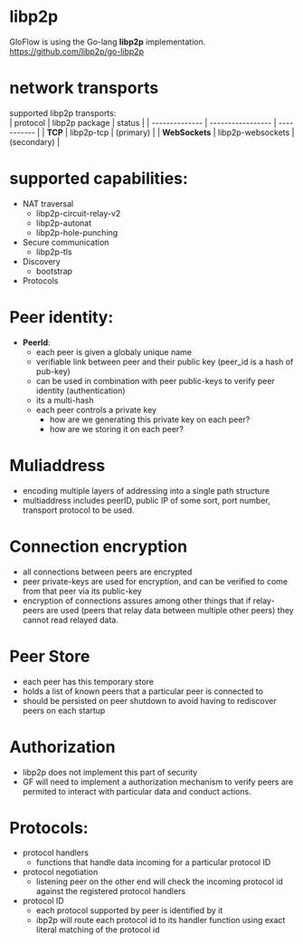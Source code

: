 


# libp2p
GloFlow is using the Go-lang **libp2p** implementation.  
https://github.com/libp2p/go-libp2p

# network transports 
supported libp2p transports:  
| protocol       | libp2p package    | status      |
| -------------- | ----------------- | ----------- |
| **TCP**        | libp2p-tcp        | (primary)   |
| **WebSockets** | libp2p-websockets | (secondary) |  





# supported capabilities:
- NAT traversal
    - libp2p-circuit-relay-v2
    - libp2p-autonat
    - libp2p-hole-punching
- Secure communication
    - libp2p-tls
- Discovery
    - bootstrap
- Protocols
    





# Peer identity:  
- **PeerId**:
    - each peer is given a globaly unique name
    - verifiable link between peer and their public key (peer_id is a hash of pub-key)
    - can be used in combination with peer public-keys to verify peer identity (authentication)
    - its a multi-hash
    - each peer controls a private key
        - how are we generating this private key on each peer?
        - how are we storing it on each peer?


# Muliaddress
- encoding multiple layers of addressing into a single path structure
- multiaddress includes peerID, public IP of some sort, port number, transport protocol to be used.


# Connection encryption
- all connections between peers are encrypted
- peer private-keys are used for encryption, and can be verified to come from that peer via its public-key
- encryption of connections assures among other things that if relay-peers are used (peers that relay data between multiple other peers) they cannot read relayed data.
 
# Peer Store
- each peer has this temporary store
- holds a list of known peers that a particular peer is connected to
- should be persisted on peer shutdown to avoid having to rediscover peers on each startup

# Authorization
- libp2p does not implement this part of security
- GF will need to implement a authorization mechanism to verify peers are permited to interact with particular data and conduct actions.

# Protocols:
- protocol handlers
    - functions that handle data incoming for a particular protocol ID
- protocol negotiation
    - listening peer on the other end will check the incoming protocol id against the registered protocol handlers
- protocol ID
    - each protocol supported by peer is identified by it
    - ibp2p will route each protocol id to its handler function using exact literal matching of the protocol id
